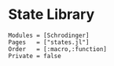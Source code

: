 # State Library

```@autodocs
Modules = [Schrodinger]
Pages   = ["states.jl"]
Order   = [:macro,:function]
Private = false
```
